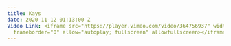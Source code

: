 ```yaml
---
title: Kays
date: 2020-11-12 01:13:00 Z
Video Link: <iframe src="https://player.vimeo.com/video/364756937" width="640" height="360"
  frameborder="0" allow="autoplay; fullscreen" allowfullscreen></iframe>
---
```


